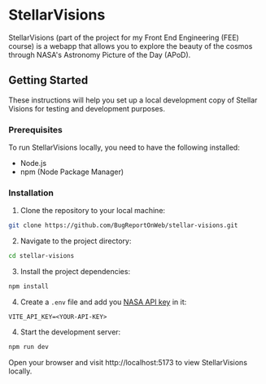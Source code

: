 # StellarVisions

StellarVisions (part of the project for my Front End Engineering (FEE) course) is a webapp that allows you to explore the beauty of the cosmos through NASA's Astronomy Picture of the Day (APoD).

## Getting Started

These instructions will help you set up a local development copy of Stellar Visions for testing and development purposes.

### Prerequisites

To run StellarVisions locally, you need to have the following installed:

- Node.js
- npm (Node Package Manager)

### Installation

1. Clone the repository to your local machine:

```bash
git clone https://github.com/BugReportOnWeb/stellar-visions.git
```

2. Navigate to the project directory:
```bash
cd stellar-visions
```

3. Install the project dependencies:
```bash
npm install
```

4. Create a `.env` file and add you [NASA API key](https://api.nasa.gov) in it:
```
VITE_API_KEY=<YOUR-API-KEY>
```

4. Start the development server:
```bash
npm run dev
```

Open your browser and visit http://localhost:5173 to view StellarVisions locally.


